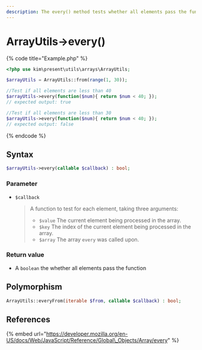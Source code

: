 ```yaml
---
description: The every() method tests whether all elements pass the function
---
```


# ArrayUtils-&gt;every\(\)

{% code title="Example.php" %}
```php
<?php use kim\present\utils\arrays\ArrayUtils;

$arrayUtils = ArrayUtils::from(range(1, 30));

//Test if all elements are less than 40
$arrayUtils->every(function($num){ return $num < 40; });
// expected output: true

//Test if all elements are less than 30
$arrayUtils->every(function($num){ return $num < 40; });
// expected output: false
```
{% endcode %}

## Syntax

```php
$arrayUtils->every(callable $callback) : bool;
```

### Parameter

* `$callback`

  > A function to test for each element, taking three arguments:
  >
  > * `$value` The current element being processed in the array.
  > * `$key` The index of the current element being processed in the array.
  > * `$array`   The array `every` was called upon.

### Return value

* A `boolean` the whether all elements pass the function

## Polymorphism

```php
ArrayUtils::everyFrom(iterable $from, callable $callback) : bool;
```

## References

{% embed url="https://developer.mozilla.org/en-US/docs/Web/JavaScript/Reference/Global\_Objects/Array/every" %}




